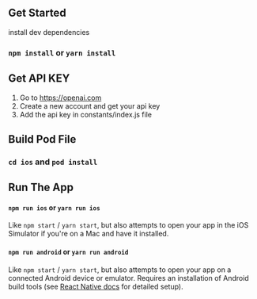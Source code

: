## Get Started

install dev dependencies

### `npm install` or `yarn install`

## Get API KEY

1. Go to https://openai.com<br/>
2. Create a new account and get your api key<br/>
3. Add the api key in constants/index.js file

## Build Pod File

### `cd ios` and `pod install`

## Run The App

#### `npm run ios` or `yarn run ios`

Like `npm start` / `yarn start`, but also attempts to open your app in the iOS Simulator if you're on a Mac and have it installed.

#### `npm run android` or `yarn run android`

Like `npm start` / `yarn start`, but also attempts to open your app on a connected Android device or emulator. Requires an installation of Android build tools (see [React Native docs](https://facebook.github.io/react-native/docs/getting-started.html) for detailed setup).

<br />
